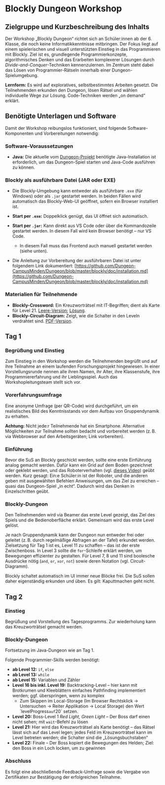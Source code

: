 # Blockly Dungeon Workshop

## Zielgruppe und Kurzbeschreibung des Inhalts

Der Workshop „Blockly Dungeon“ richtet sich an Schüler\:innen ab der 6. Klasse, die noch keine Informatikkenntnisse mitbringen. Der Fokus liegt auf einem spielerischen und visuell unterstützten Einstieg in das Programmieren mit Blockly.
Ziel ist es, grundlegende Programmierkonzepte, algorithmisches Denken und das Erarbeiten komplexerer Lösungen durch *Divide-and-Conquer*-Techniken kennenzulernen.
Im Zentrum steht dabei das Lösen von Programmier-Rätseln innerhalb einer Dungeon-Spielumgebung.

**Lernform:** Es wird auf exploratives, selbstbestimmtes Arbeiten gesetzt. Die Teilnehmenden erkunden den Dungeon, lösen Rätsel und wählen individuelle Wege zur Lösung. Code-Techniken werden „on demand“ erklärt.

## Benötigte Unterlagen und Software

Damit der Workshop reibungslos funktioniert, sind folgende Software-Komponenten und Vorbereitungen notwendig:

### Software-Voraussetzungen

* **Java:** Die aktuelle vom [Dungeon-Projekt](https://github.com/Dungeon-CampusMinden/Dungeon) benötigte Java-Installation ist erforderlich, um das Dungeon-Spiel starten und Java-Code ausführen zu können.

### Blockly als ausführbare Datei (JAR oder EXE)

* Die Blockly-Umgebung kann entweder als ausführbare `.exe` (für Windows) oder als `.jar` gestartet werden. In beiden Fällen wird automatisch das Blockly-Web-UI geöffnet, sofern ein Browser installiert ist.
* **Start per `.exe`:** Doppelklick genügt, das UI öffnet sich automatisch.
* **Start per `.jar`:** Kann direkt aus VS Code oder über die Kommandozeile gestartet werden. In diesem Fall wird kein Browser benötigt – nur VS Code.

  * In diesem Fall muss das Frontend auch manuell gestartet werden (siehe unten).
* Die Anleitung zur Vorbereitung der ausführbaren Datei ist unter folgendem Link dokumentiert:
  [https://github.com/Dungeon-CampusMinden/Dungeon/blob/master/blockly/doc/installation.md](https://github.com/Dungeon-CampusMinden/Dungeon/blob/master/blockly/doc/installation.md)

### Materialien für Teilnehmende

* **Blockly-Crossword:** Ein Kreuzworträtsel mit IT-Begriffen; dient als Karte für Level 21. [Leere-Version](https://github.com/Dungeon-CampusMinden/Dungeon/blob/master/doc/produs_unterlagen/materials/blockly_crossword_empty.pdf);  [Lösung](https://github.com/Dungeon-CampusMinden/Dungeon/blob/master/doc/produs_unterlagen/materials/blocky_crossword_solved.pdf).
* **Blockly-Circuit-Diagram:** Zeigt, wie die Schalter in den Leveln verdrahtet sind. [PDF-Version](https://github.com/Dungeon-CampusMinden/Dungeon/blob/master/doc/produs_unterlagen/materials/blockly_circuit_diagram.pdf).

## Tag 1

### Begrüßung und Einstieg

Zum Einstieg in den Workshop werden die Teilnehmenden begrüßt und auf ihre Teilnahme an einem laufenden Forschungsprojekt hingewiesen.
In einer Vorstellungsrunde nennen alle ihren Namen, ihr Alter, ihre Klassenstufe, ihre Programmiererfahrung und ihr Lieblingsspiel. Auch das Workshopleitungsteam stellt sich vor.

### Vorerfahrungsumfrage

Eine anonyme Umfrage (per QR-Code) wird durchgeführt, um ein realistisches Bild des Kenntnisstands vor dem Aufbau von Gruppendynamik zu erhalten.

**Achtung:** Nicht jede\:r Teilnehmende hat ein Smartphone. Alternative Möglichkeiten zur Teilnahme sollten bedacht und vorbereitet werden (z. B. via Webbrowser auf den Arbeitsgeräten; Link vorbereiten).

### Einführung

Bevor die SuS an Blockly geschickt werden, sollte eine erste Einführung analog gemacht werden.
Dafür kann ein Grid auf dem Boden gezeichnet oder geklebt werden, und das Roboterverhalten (vgl. [dieses Video](https://www.youtube.com/watch?v=nwMeINjRl6Y)) geübt werden.
Kurz gesagt: Ein\:e Schüler\:in ist der Roboter, und die anderen geben mit ausgewählten Befehlen Anweisungen, um das Ziel zu erreichen – quasi das Dungeon-Spiel „in echt“.
Dadurch wird das Denken in Einzelschritten geübt.

### Blockly-Dungeon

Den Teilnehmenden wird via Beamer das erste Level gezeigt, das Ziel des Spiels und die Bedienoberfläche erklärt.
Gemeinsam wird das erste Level gelöst.

Je nach Gruppendynamik kann der Dungeon nun entweder frei oder geleitet (z. B. durch regelmäßige Abfragen an der Tafel) erkundet werden.
Zielsetzung für Tag 1 ist es, Level 11 zu schaffen – das ist der erste Zwischenboss.
In Level 3 sollte die `for`-Schleife erklärt werden, um Bewegungen effizienter zu gestalten.
Für Level 7, 8 und 11 sind boolesche Ausdrücke nötig (`and`, `or`, `xor`, `not`) sowie deren Notation (vgl. Circuit-Diagramm).

Blockly schaltet automatisch im UI immer neue Blöcke frei. Die SuS sollen daher eigenständig erkunden und üben.
Es gilt: Kaputtmachen geht nicht.

## Tag 2

### Einstieg

Begrüßung und Vorstellung des Tagesprogramms.
Zur wiederholung kann das Kreuzworträtsel gemacht werden. 

### Blockly-Dungeon

Fortsetzung im Java-Dungeon wie an Tag 1.

Folgende Programmier-Skills werden benötigt:

* **ab Level 12:** `if`, `else`
* **ab Level 13:** `while`
* **ab Level 15:** Variablen und Zähler
* **Level 16 bis inkl. Level 19:** Backtracking-Level – hier kann mit Brotkrumen und Kleeblättern einfaches Pathfinding implementiert werden; ggf. überspringen, wenn zu komplex
  * Zum Skippen im Local-Storage (Im Browser Rechtsklick -> Untersuchen -> Reiter Applikation -> Local Storage) den Wert ´levelProgress` auf `20` setzen.
* **Level 20:** Boss-Level 1 *Red Light, Green Light* – Der Boss darf einen nicht sehen; mit `wait`-Befehl zu lösen
* **Level 21:** Hier wird das Kreuzworträtsel als Karte benötigt – das Rätsel lässt sich auf das Level legen; jedes Feld im Kreuzworträtsel kann im Level betreten werden; die Schalter sind die „Lösungsbuchstaben“
* **Level 22:** Finale – Der Boss kopiert die Bewegungen des Helden; Ziel: den Boss in ein Loch locken, um zu gewinnen

### Abschluss

Es folgt eine abschließende Feedback-Umfrage sowie die Vergabe von Zertifikaten zur Bestätigung der erfolgreichen Teilnahme.
